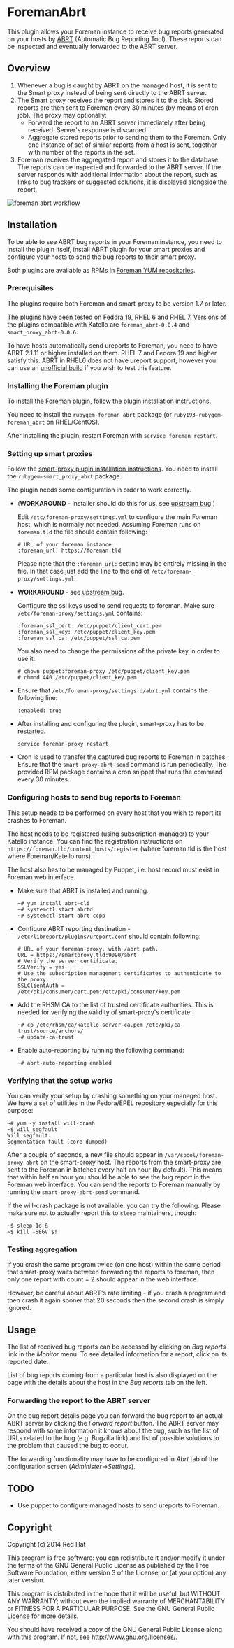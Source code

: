 # ForemanAbrt

This plugin allows your Foreman instance to receive bug reports generated on
your hosts by [ABRT](https://github.com/abrt/abrt) (Automatic Bug Reporting
Tool). These reports can be inspected and eventually forwarded to the ABRT
server.

## Overview

1. Whenever a bug is caught by ABRT on the managed host, it is sent to the Smart
   proxy instead of being sent directly to the ABRT server.
2. The Smart proxy receives the report and stores it to the disk. Stored
   reports are then sent to Foreman every 30 minutes (by means of cron job).
   The proxy may optionally:
   - Forward the report to an ABRT server immediately after being received.
     Server's response is discarded.
   - Aggregate stored reports prior to sending them to the Foreman. Only one
     instance of set of similar reports from a host is sent, together with
     number of the reports in the set.
3. Foreman receives the aggregated report and stores it to the database. The
   reports can be inspected and forwarded to the ABRT server. If the server
   responds with additional information about the report, such as links to bug
   trackers or suggested solutions, it is displayed alongside the report.

![foreman abrt workflow](/extra/foreman_abrt_workflow.png?raw=true)

## Installation

To be able to see ABRT bug reports in your Foreman instance, you need to
install the plugin itself, install ABRT plugin for your smart proxies and
configure your hosts to send the bug reports to their smart proxy.

Both plugins are available as RPMs in [Foreman YUM repositories](http://yum.theforeman.org/).

### Prerequisites

The plugins require both Foreman and smart-proxy to be version 1.7 or later.

The plugins have been tested on Fedora 19, RHEL 6 and RHEL 7. Versions of the
plugins compatible with Katello are `foreman_abrt-0.0.4` and
`smart_proxy_abrt-0.0.6`.

To have hosts automatically send ureports to Foreman, you need to have ABRT
2.1.11 or higher installed on them. RHEL 7 and Fedora 19 and higher satisfy
this. ABRT in RHEL6 does not have ureport support, however you can use an
[unofficial build](https://copr.fedoraproject.org/coprs/jfilak/abrt/) if you
wish to test this feature.

### Installing the Foreman plugin

To install the Foreman plugin, follow the [plugin installation
instructions](http://projects.theforeman.org/projects/foreman/wiki/How_to_Install_a_Plugin).

You need to install the `rubygem-foreman_abrt` package (or
`ruby193-rubygem-foreman_abrt` on RHEL/CentOS).

After installing the plugin, restart Foreman with `service foreman restart`.

### Setting up smart proxies

Follow the [smart-proxy plugin installation
instructions](http://projects.theforeman.org/projects/foreman/wiki/How_to_Install_a_Smart-Proxy_Plugin).
You need to install the `rubygem-smart_proxy_abrt` package.

The plugin needs some configuration in order to work correctly.

- (**WORKAROUND** - installer should do this for us, see
  [upstream bug](http://projects.theforeman.org/issues/8373).)

  Edit `/etc/foreman-proxy/settings.yml` to configure the main Foreman host,
  which is normally not needed. Assuming Foreman runs on `foreman.tld` the
  file should contain following:

  ```
  # URL of your foreman instance
  :foreman_url: https://foreman.tld
  ```
  Please note that the `:foreman_url:` setting may be entirely missing in the
  file. In that case just add the line to the end of
  `/etc/foreman-proxy/settings.yml`.

- **WORKAROUND** - see [upstream bug](http://projects.theforeman.org/issues/8372).

  Configure the ssl keys used to send requests to foreman. Make sure
  `/etc/foreman-proxy/settings.yml` contains:

  ```
  :foreman_ssl_cert: /etc/puppet/client_cert.pem
  :foreman_ssl_key: /etc/puppet/client_key.pem
  :foreman_ssl_ca: /etc/puppet/ssl_ca.pem
  ```

  You also need to change the permissions of the private key in order to use it:
  ```
  # chown puppet:foreman-proxy /etc/puppet/client_key.pem
  # chmod 440 /etc/puppet/client_key.pem
  ```

- Ensure that `/etc/foreman-proxy/settings.d/abrt.yml` contains the following line:
  ```
  :enabled: true
  ```

- After installing and configuring the plugin, smart-proxy has to be restarted.
  ```
  service foreman-proxy restart
  ```

- Cron is used to transfer the captured bug reports to Foreman in batches.
  Ensure that the `smart-proxy-abrt-send` command is run periodically. The
  provided RPM package contains a cron snippet that runs the command every 30
  minutes.

### Configuring hosts to send bug reports to Foreman

This setup needs to be performed on every host that you wish to report its
crashes to Foreman.

The host needs to be registered (using subscription-manager) to your Katello
instance. You can find the registration instructions on
`https://foreman.tld/content_hosts/register` (where foreman.tld is the host
where Foreman/Katello runs).

The host also has to be managed by Puppet, i.e. host record must exist in
Foreman web interface.

- Make sure that ABRT is installed and running.
  ```
  ~# yum install abrt-cli
  ~# systemctl start abrtd
  ~# systemctl start abrt-ccpp
  ```

- Configure ABRT reporting destination -
  `/etc/libreport/plugins/ureport.conf` should contain following:

  ```
  # URL of your foreman-proxy, with /abrt path.
  URL = https://smartproxy.tld:9090/abrt
  # Verify the server certificate.
  SSLVerify = yes
  # Use the subscription management certificates to authenticate to the proxy.
  SSLClientAuth = /etc/pki/consumer/cert.pem:/etc/pki/consumer/key.pem
  ```

- Add the RHSM CA to the list of trusted certificate authorities. This is
  needed for verifying the validity of smart-proxy's certificate:

  ```
  ~# cp /etc/rhsm/ca/katello-server-ca.pem /etc/pki/ca-trust/source/anchors/
  ~# update-ca-trust
  ```

- Enable auto-reporting by running the following command:

  ```
  ~# abrt-auto-reporting enabled
  ```

### Verifying that the setup works

You can verify your setup by crashing something on your managed host. We have a
set of utilities in the Fedora/EPEL repository especially for this purpose:

```
~# yum -y install will-crash
~$ will_segfault
Will segfault.
Segmentation fault (core dumped)
```

After a couple of seconds, a new file should appear in
`/var/spool/foreman-proxy-abrt` on the smart-proxy host. The reports from
the smart-proxy are sent to the Foreman in batches every half an hour (by
default). This means that within half an hour you should be able to see the bug
report in the Foreman web interface. You can send the reports to Foreman
manually by running the `smart-proxy-abrt-send` command.

If the will-crash package is not available, you can try the following. Please
make sure not to actually report this to `sleep` maintainers, though:

```
~$ sleep 1d &
~$ kill -SEGV $!
```

### Testing aggregation

If you crash the same program twice (on one host) within the same period that
smart-proxy waits between forwarding the reports to foreman, then only one
report with count = 2 should appear in the web interface.

However, be careful about ABRT's rate limiting - if you crash a program
and then crash it again sooner that 20 seconds then the second crash is
simply ignored.

## Usage

The list of received bug reports can be accessed by clicking on *Bug reports*
link in the *Monitor* menu. To see detailed information for a report, click on
its reported date.

List of bug reports coming from a particular host is also displayed on the page
with the details about the host in the *Bug reports* tab on the left.

### Forwarding the report to the ABRT server

On the bug report details page you can forward the bug report to an actual
ABRT server by clicking the *Forward report* button. The ABRT server may
respond with some information it knows about the bug, such as the list of URLs
related to the bug (e.g. Bugzilla link) and list of possible solutions to the
problem that caused the bug to occur.

The forwarding functionality may have to be configured in *Abrt* tab of the
configuration screen (*Administer*->*Settings*).

## TODO

- Use puppet to configure managed hosts to send ureports to Foreman.

## Copyright

Copyright (c) 2014 Red Hat

This program is free software: you can redistribute it and/or modify
it under the terms of the GNU General Public License as published by
the Free Software Foundation, either version 3 of the License, or
(at your option) any later version.

This program is distributed in the hope that it will be useful,
but WITHOUT ANY WARRANTY; without even the implied warranty of
MERCHANTABILITY or FITNESS FOR A PARTICULAR PURPOSE.  See the
GNU General Public License for more details.

You should have received a copy of the GNU General Public License
along with this program.  If not, see <http://www.gnu.org/licenses/>.

